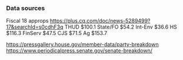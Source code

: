 ### Data sources

Fiscal 18 approps
https://plus.cq.com/doc/news-5289499?17&searchId=s0cdhF3q
THUD
$100.1
State/FO
$54.2
Int-Env
$36.6
HS
$116.3
FinServ
$47.5
CJS
$71.5
Ag
$153.7

https://pressgallery.house.gov/member-data/party-breakdown
https://www.periodicalpress.senate.gov/senate-breakdown/